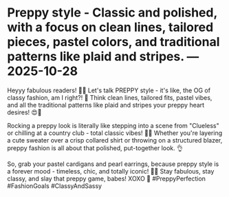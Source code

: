 # Preppy style - Classic and polished, with a focus on clean lines, tailored pieces, pastel colors, and traditional patterns like plaid and stripes. — 2025-10-28

Heyyy fabulous readers! 💁‍♀️ Let's talk PREPPY style - it's like, the OG of classy fashion, am I right?! 🌟 Think clean lines, tailored fits, pastel vibes, and all the traditional patterns like plaid and stripes your preppy heart desires! 😍🎀

Rocking a preppy look is literally like stepping into a scene from "Clueless" or chilling at a country club - total classic vibes! 👗🎩 Whether you're layering a cute sweater over a crisp collared shirt or throwing on a structured blazer, preppy fashion is all about that polished, put-together look. 👌

So, grab your pastel cardigans and pearl earrings, because preppy style is a forever mood - timeless, chic, and totally iconic! 🌸💅 Stay fabulous, stay classy, and slay that preppy game, babes! XOXO 💋 #PreppyPerfection #FashionGoals #ClassyAndSassy